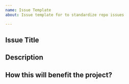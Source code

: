 ```yaml
---
name: Issue Template
about: Issue template for to standardize repo issues

---
```


## Issue Title

## Description
<!--- Describe the reason of the issue, what is the problem you want to solve, the bug you want to fix, etc -->

## How this will benefit the project?
